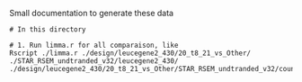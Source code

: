 Small documentation to generate these data

```
# In this directory

# 1. Run limma.r for all comparaison, like
Rscript ./limma.r ./design/leucegene2_430/20_t8_21_vs_Other/ ./STAR_RSEM_undtranded_v32/leucegene2_430/ ./design/leucegene2_430/20_t8_21_vs_Other/STAR_RSEM_undtranded_v32/counts/
```

